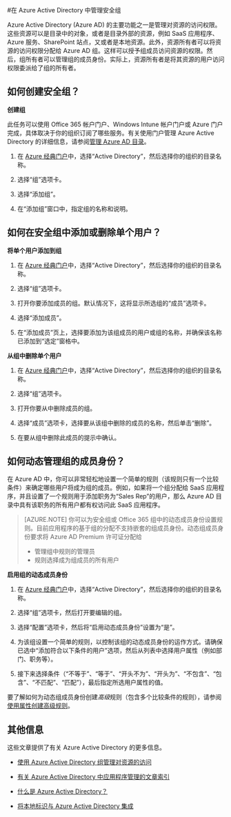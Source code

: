 <properties
	pageTitle="在 Azure Active Directory 中管理组 | Azure"
	description="如何创建和管理组，以便使用 Azure Active Directory 管理 Azure 资源访问权限。"
	services="active-directory"
	documentationCenter=""
	authors="curtand"
	manager="stevenpo"
	editor=""/>

<tags
	ms.service="active-directory" 
	ms.date="03/18/2016"
	wacn.date=""/>


#在 Azure Active Directory 中管理安全组

Azure Active Directory (Azure AD) 的主要功能之一是管理对资源的访问权限。这些资源可以是目录中的对象，或者是目录外部的资源，例如 SaaS 应用程序、Azure 服务、SharePoint 站点，又或者是本地资源。此外，资源所有者可以将资源的访问权限分配给 Azure AD 组。这样可以授予组成员访问资源的权限。然后，组所有者可以管理组的成员身份。实际上，资源所有者是将其资源的用户访问权限委派给了组的所有者。

## 如何创建安全组？

**创建组**

此任务可以使用 Office 365 帐户门户、Windows Intune 帐户门户或 Azure 门户完成，具体取决于你的组织订阅了哪些服务。有关使用门户管理 Azure Active Directory 的详细信息，请参阅[管理 Azure AD 目录](active-directory-administer.md)。

1. 在 [Azure 经典门户](https://manage.windowsazure.cn)中，选择“Active Directory”，然后选择你的组织的目录名称。

2. 选择“组”选项卡。

3. 选择“添加组”。

4. 在“添加组”窗口中，指定组的名称和说明。


## 如何在安全组中添加或删除单个用户？

**将单个用户添加到组**

1. 在 [Azure 经典门户](https://manage.windowsazure.cn)中，选择“Active Directory”，然后选择你的组织的目录名称。

2. 选择“组”选项卡。

3. 打开你要添加成员的组。默认情况下，这将显示所选组的“成员”选项卡。

4. 选择“添加成员”。

5. 在“添加成员”页上，选择要添加为该组成员的用户或组的名称，并确保该名称已添加到“选定”窗格中。


**从组中删除单个用户**

1. 在 [Azure 经典门户](https://manage.windowsazure.cn)中，选择“Active Directory”，然后选择你的组织的目录名称。

2. 选择“组”选项卡。

3. 打开你要从中删除成员的组。

4. 选择“成员”选项卡，选择要从该组中删除的成员的名称，然后单击“删除”。

6. 在要从组中删除此成员的提示中确认。


## 如何动态管理组的成员身份？

在 Azure AD 中，你可以非常轻松地设置一个简单的规则（该规则只有一个比较条件）来确定哪些用户将成为组的成员。例如，如果将一个组分配给 SaaS 应用程序，并且设置了一个规则用于添加职务为“Sales Rep”的用户，那么 Azure AD 目录中具有该职务的所有用户都有权访问此 SaaS 应用程序。

> [AZURE.NOTE] 你可以为安全组或 Office 365 组中的动态成员身份设置规则。目前应用程序的基于组的分配不支持嵌套的组成员身份。动态组成员身份要求将 Azure AD Premium 许可证分配给
>- 管理组中规则的管理员
>- 规则选择成为组成员的所有用户

**启用组的动态成员身份**

1. 在 [Azure 经典门户](https://manage.windowsazure.cn)中，选择“Active Directory”，然后选择你的组织的目录名称。

2. 选择“组”选项卡，然后打开要编辑的组。

3. 选择“配置”选项卡，然后将“启用动态成员身份”设置为“是”。

4. 为该组设置一个简单的规则，以控制该组的动态成员身份的运作方式。请确保已选中“添加符合以下条件的用户”选项，然后从列表中选择用户属性（例如部门、职务等）。

5. 接下来选择条件（“不等于”、“等于”、“开头不为”、“开头为”、“不包含”、“包含”、“不匹配”、“匹配”），最后指定所选用户属性的值。

要了解如何为动态组成员身份创建*高级*规则（包含多个比较条件的规则），请参阅[使用属性创建高级规则](active-directory-accessmanagement-groups-with-advanced-rules.md)。

## 其他信息

这些文章提供了有关 Azure Active Directory 的更多信息。

* [使用 Azure Active Directory 组管理对资源的访问](/documentation/articles/active-directory-manage-groups)

* [有关 Azure Active Directory 中应用程序管理的文章索引](/documentation/articles/active-directory-apps-index)

* [什么是 Azure Active Directory？](/documentation/articles/active-directory-whatis)

* [将本地标识与 Azure Active Directory 集成](/documentation/articles/active-directory-aadconnect)
<!---HONumber=Mooncake_0606_2016-->